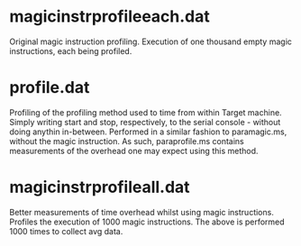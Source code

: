magicinstrprofileeach.dat
===
Original magic instruction profiling. Execution of one thousand empty magic instructions, each being profiled.

profile.dat
===
Profiling of the profiling method used to time from within Target machine. Simply writing start and stop, respectively, to the serial console - without doing anythin in-between. Performed in a similar fashion to paramagic.ms, without the magic instruction. As such, paraprofile.ms contains measurements of the overhead one may expect using this method.

magicinstrprofileall.dat
===
Better measurements of time overhead whilst using magic instructions. Profiles the execution of 1000 magic instructions.
The above is performed 1000 times to collect avg data.